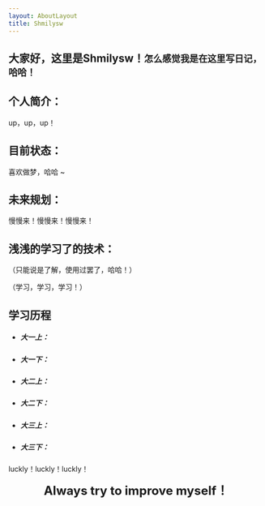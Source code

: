 ```yaml
---
layout: AboutLayout
title: Shmilysw
---
```


## 大家好，这里是Shmilysw！`怎么感觉我是在这里写日记，哈哈！`

## 个人简介：

up，up，up！

## 目前状态：

喜欢做梦，哈哈 ~

## 未来规划：

慢慢来！慢慢来！慢慢来！

## 浅浅的学习了的技术：

（只能说是了解，使用过罢了，哈哈！）

<!-- Linux(**ssh** + **git** + thrift + **docker**)
Web(**JavaScript** + **TypeScript** + **vue3** | React + **Html** + **scss**)
Java(**SpringBoot** + **MyBatis-Plus**)
Django(**Nginx** + **WebSocket** + Rest Framework and **JWT**)
C#(**.Net6** + **Sql sugar** + **JWT**)
(学了的会再加~~~) -->

（学习，学习，学习！）


## 学习历程


+ #####  大一上：



+ #####  大一下：



+ #####  大二上：



+ #####  大二下：

 <!-- 两个字总结 迷茫（现在也是，哈哈）
 学习了y总的工程课，对行业的相关技术有些了解 -->
 

+ ##### 大三上：

 <!-- 学习了相关项目，包括c#，android，还是很菜，啊啊啊啊啊~ -->


+ ##### 大三下：

 <!-- 只能说很菜，但还是无欲无求，不知道干嘛，丝毫不慌，但要保持微笑，~~心态好~~，哈哈haha~ -->



luckly！luckly！luckly！

<center>
    <b><font size='5px'>Always try to improve myself！</font></b>
</center>